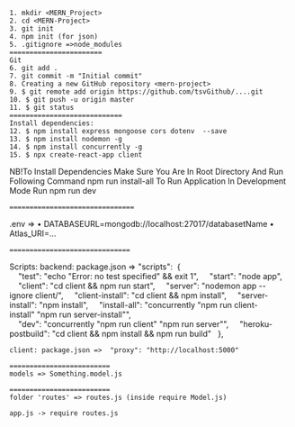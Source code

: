     1. mkdir <MERN_Project>
    2. cd <MERN-Project>
    3. git init
    4. npm init (for json)
    5. .gitignore =>node_modules
    =======================
    Git
    6. git add .
    7. git commit -m "Initial commit"
    8. Creating a new GitHub repository <mern-project>
    9. $ git remote add origin https://github.com/tsvGithub/....git
    10. $ git push -u origin master
    11. $ git status
    ============================
    Install dependencies:
    12. $ npm install express mongoose cors dotenv  --save
    13. $ npm install nodemon -g
    14. $ npm install concurrently -g
    15. $ npx create-react-app client

NB!To Install Dependencies Make Sure You Are In Root Directory And Run Following Command npm run install-all To Run Application In Development Mode Run npm run dev

    ===============================

.env => • DATABASEURL=mongodb://localhost:27017/databasetName • Atlas_URI=…

    ==============================

Scripts: backend: package.json => "scripts":  {     "test": "echo \"Error: no test specified\" && exit 1",     "start": "node app",     "client": "cd client && npm run start",     "server": "nodemon app --ignore client/",     "client-install": "cd client && npm install",     "server-install": "npm install",     "install-all": "concurrently \"npm run client-install\" \"npm run server-install\"",     "dev": "concurrently \"npm run client\" \"npm run server\"",     "heroku-postbuild": "cd client && npm install && npm run build"   },

    client: package.json =>  "proxy": "http://localhost:5000"

    =========================
    models => Something.model.js

    =========================
    folder 'routes' => routes.js (inside require Model.js)

    app.js -> require routes.js
